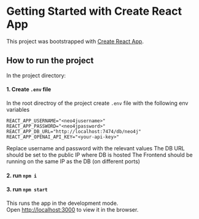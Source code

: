 # Getting Started with Create React App

This project was bootstrapped with [Create React App](https://github.com/facebook/create-react-app).

## How to run the project

In the project directory:
#### 1. Create `.env` file
In the root directroy of the project create `.env` file with the following env variables
```
REACT_APP_USERNAME="<neo4jusername>"
REACT_APP_PASSWORD="<neo4jpassword>"
REACT_APP_DB_URL="http://localhost:7474/db/neo4j"
REACT_APP_OPENAI_API_KEY="<your-api-key>"
```
Replace username and password with the relevant values
The DB URL should be set to the public IP where DB is hosted
The Frontend should be running on the same IP as the DB (on different ports)

#### 2. run `npm i`
#### 3. run `npm start`
This runs the app in the development mode.\
Open [http://localhost:3000](http://localhost:3000) to view it in the browser.